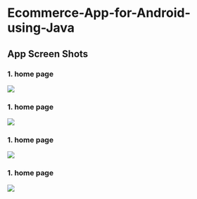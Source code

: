 # Ecommerce-App-for-Android-using-Java

## App Screen Shots 

### 1. home page
![](/images/home_page.png) 
### 1. home page
![](/images/browsing_page.png) 
### 1. home page
![](/images/item_page.png) 
### 1. home page
![](/images/search.png) 
